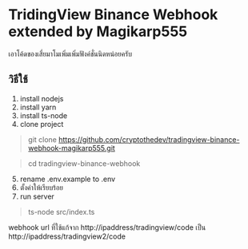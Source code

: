 # TridingView Binance Webhook extended by Magikarp555

เอาโค้ดของเสี่ยมาโมเพิ่มเพิ่มฟังค์ชั่นนิดหน่อยครับ

## วิธีใช้
1. install nodejs
2. install yarn
3. install ts-node
4. clone project

> git clone https://github.com/cryptothedev/tradingview-binance-webhook-magikarp555.git

> cd tradingview-binance-webhook

5. rename .env.example to .env
6. ตั้งค่าให้เรียบร้อย
7. run server

> ts-node src/index.ts

webhook url ที่ใช้แก้จาก
http://ipaddress/tradingview/code
เป็น
http://ipaddress/tradingview2/code
